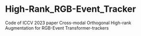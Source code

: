 # High-Rank_RGB-Event_Tracker
Code of ICCV 2023 paper Cross-modal Orthogonal High-rank Augmentation for RGB-Event Transformer-trackers
